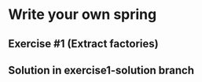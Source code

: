 # Write your own spring
## Exercise #1 (Extract factories)
## Solution in __exercise1-solution__ branch